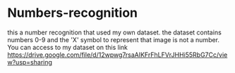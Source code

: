 # Numbers-recognition
this a number recognition that used my own dataset. the dataset contains numbers 0-9 and the 'X' symbol to represent that image is not a number. You can access to my dataset on this link  https://drive.google.com/file/d/12wpwg7rsaAIKFrFhLFVrJHHi55RbG7Cc/view?usp=sharing
